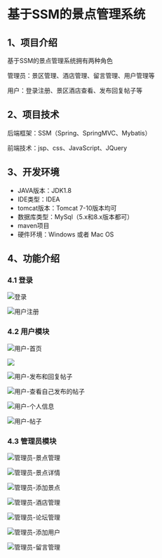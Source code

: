 # 基于SSM的景点管理系统


## 1、项目介绍

基于SSM的景点管理系统拥有两种角色

管理员：景区管理、酒店管理、留言管理、用户管理等

用户：登录注册、景区酒店查看、发布回复帖子等


## 2、项目技术

后端框架：SSM（Spring、SpringMVC、Mybatis）

前端技术：jsp、css、JavaScript、JQuery

## 3、开发环境

- JAVA版本：JDK1.8
- IDE类型：IDEA
- tomcat版本：Tomcat 7-10版本均可
- 数据库类型：MySql（5.x和8.x版本都可） 
- maven项目
- 硬件环境：Windows 或者 Mac OS


## 4、功能介绍

### 4.1 登录

![登录](https://project-images-1256969109.cos.ap-chongqing.myqcloud.com/Typora-Images/202208062241796.jpg)

![用户注册](https://project-images-1256969109.cos.ap-chongqing.myqcloud.com/Typora-Images/202208062241109.jpg)

### 4.2 用户模块

![用户-首页](https://project-images-1256969109.cos.ap-chongqing.myqcloud.com/Typora-Images/202208062241309.jpg)

![](https://project-images-1256969109.cos.ap-chongqing.myqcloud.com/Typora-Images/202208062241988.jpeg)

![用户-发布和回复帖子](https://project-images-1256969109.cos.ap-chongqing.myqcloud.com/Typora-Images/202208062241194.jpg)

![用户-查看自己发布的帖子](https://project-images-1256969109.cos.ap-chongqing.myqcloud.com/Typora-Images/202208062241066.jpg)

![用户-个人信息](https://project-images-1256969109.cos.ap-chongqing.myqcloud.com/Typora-Images/202208062241486.jpg)

![用户-帖子](https://project-images-1256969109.cos.ap-chongqing.myqcloud.com/Typora-Images/202208062241534.jpg)

### 4.3 管理员模块

![管理员-景点管理](https://project-images-1256969109.cos.ap-chongqing.myqcloud.com/Typora-Images/202208062241252.jpg)

![管理员-景点详情](https://project-images-1256969109.cos.ap-chongqing.myqcloud.com/Typora-Images/202208062242170.jpg)

![管理员-添加景点](https://project-images-1256969109.cos.ap-chongqing.myqcloud.com/Typora-Images/202208062241295.jpg)

![管理员-酒店管理](https://project-images-1256969109.cos.ap-chongqing.myqcloud.com/Typora-Images/202208062241741.jpg)

![管理员-论坛管理](https://project-images-1256969109.cos.ap-chongqing.myqcloud.com/Typora-Images/202208062241004.jpg)

![管理员-添加用户](https://project-images-1256969109.cos.ap-chongqing.myqcloud.com/Typora-Images/202208062241899.jpg)

![管理员-留言管理](https://project-images-1256969109.cos.ap-chongqing.myqcloud.com/Typora-Images/202208062241675.jpg)




